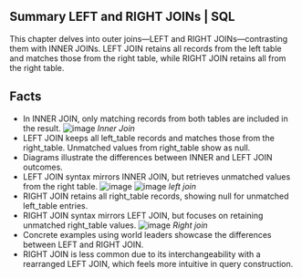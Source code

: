 ## Summary LEFT and RIGHT JOINs | SQL

This chapter delves into outer joins—LEFT and RIGHT JOINs—contrasting them with INNER JOINs. LEFT JOIN retains all records from the left table and matches those from the right table, while RIGHT JOIN retains all from the right table.

## Facts
- In INNER JOIN, only matching records from both tables are included in the result.
  ![image](https://github.com/walidsharaar/DataAnalystSQL/assets/29350894/00951eb3-62e2-4d78-8f1f-2389bdc08503)
*Inner Join*
- LEFT JOIN keeps all left_table records and matches those from the right_table. Unmatched values from right_table show as null.
- Diagrams illustrate the differences between INNER and LEFT JOIN outcomes.
- LEFT JOIN syntax mirrors INNER JOIN, but retrieves unmatched values from the right table.
![image](https://github.com/walidsharaar/DataAnalystSQL/assets/29350894/8252b52a-7b88-49a0-85e2-39aaf6a3bc55)
![image](https://github.com/walidsharaar/DataAnalystSQL/assets/29350894/22f6aae9-da3d-4c91-b5d6-7da9c7e374f3)
*left join*
- RIGHT JOIN retains all right_table records, showing null for unmatched left_table entries.
- RIGHT JOIN syntax mirrors LEFT JOIN, but focuses on retaining unmatched right_table values.
  ![image](https://github.com/walidsharaar/DataAnalystSQL/assets/29350894/731856c8-3418-47fe-a0b1-785c0b0e79e6)
*Right join*
- Concrete examples using world leaders showcase the differences between LEFT and RIGHT JOIN.
- RIGHT JOIN is less common due to its interchangeability with a rearranged LEFT JOIN, which feels more intuitive in query construction.
